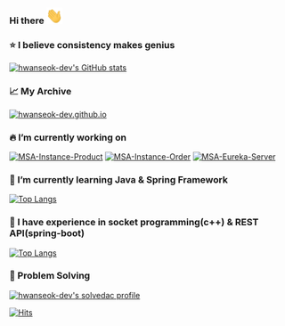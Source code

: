 ### Hi there <img src="https://raw.githubusercontent.com/hwanseok-dev/hwanseok-dev/main/wave.gif" width="30px">

### :star: I believe consistency makes genius
[![hwanseok-dev's GitHub stats](https://github-readme-stats.vercel.app/api?username=hwanseok-dev&show_icons=true&count_private=true&hide=contribs)](https://github.com/hwanseok-dev)  

### :chart_with_upwards_trend: My Archive
[![hwanseok-dev.github.io](https://github-readme-stats.vercel.app/api/pin/?username=hwanseok-dev&repo=hwanseok-dev.github.io)](https://hwanseok-dev.github.io/about/)

### :fire: I’m currently working on
[![MSA-Instance-Product](https://github-readme-stats.vercel.app/api/pin/?username=hwanseok-dev&repo=MSA-Instance-Product)](https://github.com/hwanseok-dev/MSA-Instance-Product) [![MSA-Instance-Order](https://github-readme-stats.vercel.app/api/pin/?username=hwanseok-dev&repo=MSA-Instance-Order)](https://github.com/hwanseok-dev/MSA-Instance-Order) [![MSA-Eureka-Server](https://github-readme-stats.vercel.app/api/pin/?username=hwanseok-dev&repo=MSA-Eureka-Server)](https://github.com/hwanseok-dev/MSA-Eureka-Server)  

### :seedling: I’m currently learning Java & Spring Framework
[![Top Langs](https://github-readme-stats.vercel.app/api/top-langs/?username=hwanseok-dev&exclude_repo=hwanseok-dev.github.io&layout=compact&custom_title=Most%20Used%20Languages%282021~%29)](https://github.com/anuraghazra/github-readme-stats)

### :deciduous_tree: I have experience in socket programming(c++) & REST API(spring-boot)
[![Top Langs](https://github-readme-stats.vercel.app/api/top-langs/?username=niklasjang&exclude_repo=niklasjang.github.io&layout=compact&hide=cmake&custom_title=Most%20Used%20Languages%28~2020%29)](https://github.com/anuraghazra/github-readme-stats)

### :thought_balloon: Problem Solving
[![hwanseok-dev's solvedac profile](http://mazassumnida.wtf/api/v2/generate_badge?boj=hwanseok_dev)](https://solved.ac/profile/hwanseok_dev)  


[![Hits](https://hits.seeyoufarm.com/api/count/incr/badge.svg?url=https%3A%2F%2Fgithub.com%2Fhwanseok-dev&count_bg=%2379C83D&title_bg=%23555555&icon=&icon_color=%23E7E7E7&title=hits&edge_flat=false)](https://hits.seeyoufarm.com)
